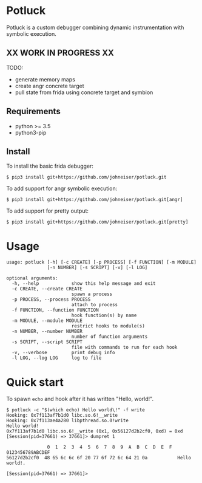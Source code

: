 
# Potluck

Potluck is a custom debugger combining dynamic instrumentation with symbolic execution.

## XX WORK IN PROGRESS XX

TODO:
- generate memory maps
- create angr concrete target
- pull state from frida using concrete target and symbion

## Requirements

- python >= 3.5
- python3-pip

## Install

To install the basic frida debugger:

```
$ pip3 install git+https://github.com/johneiser/potluck.git
```

To add support for angr symbolic execution:

```
$ pip3 install git+https://github.com/johneiser/potluck.git[angr]
```

To add support for pretty output:

```
$ pip3 install git+https://github.com/johneiser/potluck.git[pretty]
```

# Usage


```
usage: potluck [-h] [-c CREATE] [-p PROCESS] [-f FUNCTION] [-m MODULE]
               [-n NUMBER] [-s SCRIPT] [-v] [-l LOG]

optional arguments:
  -h, --help            show this help message and exit
  -c CREATE, --create CREATE
                        spawn a process
  -p PROCESS, --process PROCESS
                        attach to process
  -f FUNCTION, --function FUNCTION
                        hook function(s) by name
  -m MODULE, --module MODULE
                        restrict hooks to module(s)
  -n NUMBER, --number NUMBER
                        number of function arguments
  -s SCRIPT, --script SCRIPT
                        file with commands to run for each hook
  -v, --verbose         print debug info
  -l LOG, --log LOG     log to file
```


# Quick start

To spawn `echo` and hook after it has written "Hello, world!".
```
$ potluck -c "$(which echo) Hello world\!" -f write
Hooking: 0x7f113af7b1d0 libc.so.6!__write
Hooking: 0x7f113ae4a280 libpthread.so.0!write
Hello world!
0x7f113af7b1d0 libc.so.6!__write (0x1, 0x56127d2b2cf0, 0xd) = 0xd
[Session(pid=37661) => 37661]> dumpret 1

               0  1  2  3  4  5  6  7  8  9  A  B  C  D  E  F  0123456789ABCDEF
56127d2b2cf0  48 65 6c 6c 6f 20 77 6f 72 6c 64 21 0a           Hello world!.

[Session(pid=37661) => 37661]> 
```

